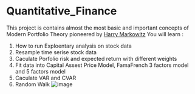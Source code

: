 # Quantitative_Finance
This project is contains almost the most basic and important concepts of Modern Portfolio Theory pioneered by [Harry Markowitz](https://www.investopedia.com/terms/h/harrymarkowitz.asp)
You will learn :
1. How to run Exploentary analysis on stock data
2. Resample time serise stock data
3. Caculate Porfolio risk and expected return with different weights
4. Fit data into Capital Assest Price Model, FamaFrench 3 factors model and 5 factors model
5. Caculate VAR and CVAR
6. Random Walk
![image](https://www.dropbox.com/s/06j1hw3oac2n4tm/Screenshot%202020-04-19%2009.14.14.png?dl=0)
